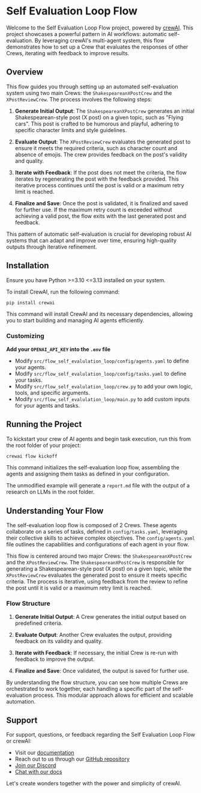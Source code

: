 # Self Evaluation Loop Flow

Welcome to the Self Evaluation Loop Flow project, powered by [crewAI](https://crewai.com). This project showcases a powerful pattern in AI workflows: automatic self-evaluation. By leveraging crewAI's multi-agent system, this flow demonstrates how to set up a Crew that evaluates the responses of other Crews, iterating with feedback to improve results.

## Overview

This flow guides you through setting up an automated self-evaluation system using two main Crews: the `ShakespeareanXPostCrew` and the `XPostReviewCrew`. The process involves the following steps:

1. **Generate Initial Output**: The `ShakespeareanXPostCrew` generates an initial Shakespearean-style post (X post) on a given topic, such as "Flying cars". This post is crafted to be humorous and playful, adhering to specific character limits and style guidelines.

2. **Evaluate Output**: The `XPostReviewCrew` evaluates the generated post to ensure it meets the required criteria, such as character count and absence of emojis. The crew provides feedback on the post's validity and quality.

3. **Iterate with Feedback**: If the post does not meet the criteria, the flow iterates by regenerating the post with the feedback provided. This iterative process continues until the post is valid or a maximum retry limit is reached.

4. **Finalize and Save**: Once the post is validated, it is finalized and saved for further use. If the maximum retry count is exceeded without achieving a valid post, the flow exits with the last generated post and feedback.

This pattern of automatic self-evaluation is crucial for developing robust AI systems that can adapt and improve over time, ensuring high-quality outputs through iterative refinement.

## Installation

Ensure you have Python >=3.10 <=3.13 installed on your system.

To install CrewAI, run the following command:

```bash
pip install crewai
```

This command will install CrewAI and its necessary dependencies, allowing you to start building and managing AI agents efficiently.

### Customizing

**Add your `OPENAI_API_KEY` into the `.env` file**

- Modify `src/flow_self_evalulation_loop/config/agents.yaml` to define your agents.
- Modify `src/flow_self_evalulation_loop/config/tasks.yaml` to define your tasks.
- Modify `src/flow_self_evalulation_loop/crew.py` to add your own logic, tools, and specific arguments.
- Modify `src/flow_self_evalulation_loop/main.py` to add custom inputs for your agents and tasks.

## Running the Project

To kickstart your crew of AI agents and begin task execution, run this from the root folder of your project:
    
```bash
crewai flow kickoff 
```


This command initializes the self-evaluation loop flow, assembling the agents and assigning them tasks as defined in your configuration.

The unmodified example will generate a `report.md` file with the output of a research on LLMs in the root folder.

## Understanding Your Flow

The self-evaluation loop flow is composed of 2 Crews. These agents collaborate on a series of tasks, defined in `config/tasks.yaml`, leveraging their collective skills to achieve complex objectives. The `config/agents.yaml` file outlines the capabilities and configurations of each agent in your flow.

This flow is centered around two major Crews: the `ShakespeareanXPostCrew` and the `XPostReviewCrew`. The `ShakespeareanXPostCrew` is responsible for generating a Shakespearean-style post (X post) on a given topic, while the `XPostReviewCrew` evaluates the generated post to ensure it meets specific criteria. The process is iterative, using feedback from the review to refine the post until it is valid or a maximum retry limit is reached.

### Flow Structure

1. **Generate Initial Output**: A Crew generates the initial output based on predefined criteria.

2. **Evaluate Output**: Another Crew evaluates the output, providing feedback on its validity and quality.

3. **Iterate with Feedback**: If necessary, the initial Crew is re-run with feedback to improve the output.

4. **Finalize and Save**: Once validated, the output is saved for further use.

By understanding the flow structure, you can see how multiple Crews are orchestrated to work together, each handling a specific part of the self-evaluation process. This modular approach allows for efficient and scalable automation.

## Support

For support, questions, or feedback regarding the Self Evaluation Loop Flow or crewAI:

- Visit our [documentation](https://docs.crewai.com)
- Reach out to us through our [GitHub repository](https://github.com/joaomdmoura/crewai)
- [Join our Discord](https://discord.com/invite/X4JWnZnxPb)
- [Chat with our docs](https://chatg.pt/DWjSBZn)

Let's create wonders together with the power and simplicity of crewAI.
